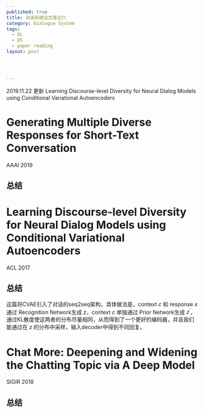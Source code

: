 ```yaml
---
published: true
title: 对话系统论文笔记六
category: Dialogue System
tags: 
  - DL
  - DS
  - paper reading
layout: post




---
```


2019.11.22 更新 Learning Discourse-level Diversity for Neural Dialog Models using Conditional Variational Autoencoders

# Generating Multiple Diverse Responses for Short-Text Conversation

AAAI 2019

## 总结

# Learning Discourse-level Diversity for Neural Dialog Models using Conditional Variational Autoencoders

ACL 2017

## 总结

这篇将CVAE引入了对话的seq2seq架构，具体做法是，context $c$ 和 response $x$ 通过 Recognition Network生成 $z$，context $c$ 单独通过 Prior Network生成 $z^{'}$，通过KL散度使这两者的分布尽量相同，从而得到了一个更好的编码器，并且我们能通过在 $z$ 的分布中采样，输入decoder中得到不同回复。

# Chat More: Deepening and Widening the Chatting Topic via A Deep Model

SIGIR 2018

## 总结

